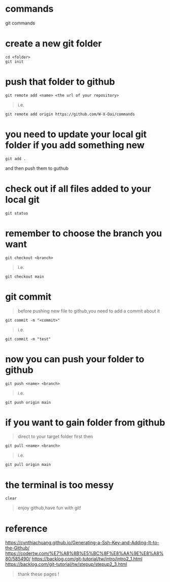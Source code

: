 # commands
git commands
# create a new git folder
``` git
cd <folder>
git init
```
# push that folder to github
``` git
git remote add <name> <the url of your repository>
```
> i.e.
``` git
git remote add origin https://github.com/W-X-Dai/commands
```
# you need to update your local git folder if you add something new
``` git
git add .
```
and then push them to guthub

# check out if all files added to your local git
``` git
git status
```
# remember to choose the branch you want
``` git
git checkout <branch>
```
>i.e.
``` git
git checkout main
```
# git commit
> before pushing new file to github,you need to add a commit about it
``` git
git commit -m "<commit>"
```
> i.e.
``` git
git commit -m "test"
```
# now you can push your folder to github
``` git
git push <name> <branch>
```
> i.e.
``` git
git push origin main
```
# if you want to gain folder from github
> direct to your target folder first
> then 
``` git
git pull <name> <branch>
```
> i.e.
``` git
git pull origin main
```

# the terminal is too messy
``` git
clear
```

> enjoy github,have fun with git!
# reference
https://cynthiachuang.github.io/Generating-a-Ssh-Key-and-Adding-It-to-the-Github/
https://codertw.com/%E7%A8%8B%E5%BC%8F%E8%AA%9E%E8%A8%80/585490/
https://backlog.com/git-tutorial/tw/intro/intro2_1.html
https://backlog.com/git-tutorial/tw/stepup/stepup2_3.html
> thank these pages !


